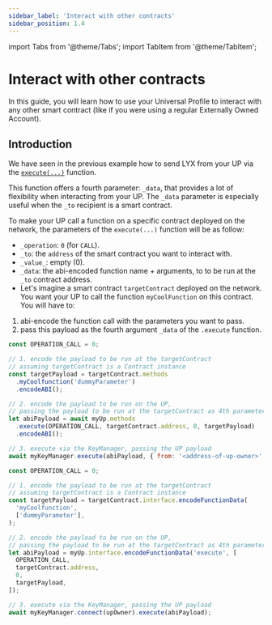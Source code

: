 ```yaml
---
sidebar_label: 'Interact with other contracts'
sidebar_position: 1.4
---
```


import Tabs from '@theme/Tabs';
import TabItem from '@theme/TabItem';

# Interact with other contracts

In this guide, you will learn how to use your Universal Profile to interact with any other smart contract (like if you were using a regular Externally Owned Account).

## Introduction

We have seen in the previous example how to send LYX from your UP via the [`execute(...)`](../../contracts/erc725-account.md#execute) function.

This function offers a fourth parameter: `_data`, that provides a lot of flexibility when interacting from your UP. The `_data` parameter is especially useful when the `_to` recipient is a smart contract.

To make your UP call a function on a specific contract deployed on the network, the parameters of the `execute(...)` function will be as follow:

- `_operation`: `0` (for `CALL`).
- `_to`: the `address` of the smart contract you want to interact with.
- `_value_`: empty (0).
- `_data`: the abi-encoded function name + arguments, to to be run at the `_to` contract address.
- Let's imagine a smart contract `targetContract` deployed on the network. You want your UP to call the function `myCoolFunction` on this contract. You will have to:

1. abi-encode the function call with the parameters you want to pass.
2. pass this payload as the fourth argument `_data` of the `.execute` function.

<Tabs>
  
  <TabItem value="web3js" label="web3.js">

```javascript
const OPERATION_CALL = 0;

// 1. encode the payload to be run at the targetContract
// assuming targetContract is a Contract instance
const targetPayload = targetContract.methods
  .myCoolfunction('dummyParameter')
  .encodeABI();

// 2. encode the payload to be run on the UP,
// passing the payload to be run at the targetContract as 4th parameter
let abiPayload = await myUp.methods
  .execute(OPERATION_CALL, targetContract.address, 0, targetPayload)
  .encodeABI();

// 3. execute via the KeyManager, passing the UP payload
await myKeyManager.execute(abiPayload, { from: '<address-of-up-owner>' });
```

  </TabItem>
  
  <TabItem value="ethersjs" label="ethers.js">

```javascript
const OPERATION_CALL = 0;

// 1. encode the payload to be run at the targetContract
// assuming targetContract is a Contract instance
const targetPayload = targetContract.interface.encodeFunctionData(
  'myCoolfunction',
  ['dummyParameter'],
);

// 2. encode the payload to be run on the UP,
// passing the payload to be run at the targetContract as 4th parameter
let abiPayload = myUp.interface.encodeFunctionData('execute', [
  OPERATION_CALL,
  targetContract.address,
  0,
  targetPayload,
]);

// 3. execute via the KeyManager, passing the UP payload
await myKeyManager.connect(upOwner).execute(abiPayload);
```

  </TabItem>

</Tabs>
